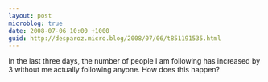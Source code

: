 ```yaml
---
layout: post
microblog: true
date: 2008-07-06 10:00 +1000
guid: http://desparoz.micro.blog/2008/07/06/t851191535.html
---
```

In the last three days, the number of people I am following has increased by 3 without me actually following anyone.  How does this happen?
